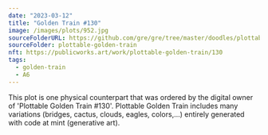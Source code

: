 ```yaml
---
date: "2023-03-12"
title: "Golden Train #130"
image: /images/plots/952.jpg
sourceFolderURL: https://github.com/gre/gre/tree/master/doodles/plottable-golden-train
sourceFolder: plottable-golden-train
nft: https://publicworks.art/work/plottable-golden-train/130
tags:
  - golden-train
  - A6
---
```


This plot is one physical counterpart that was ordered by the digital owner of 'Plottable Golden Train #130'. 
Plottable Golden Train includes many variations (bridges, cactus, clouds, eagles, colors,...) entirely generated with code at mint (generative art).
